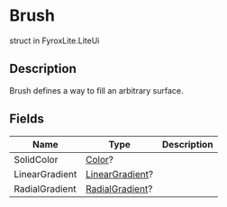 # Brush
struct in FyroxLite.LiteUi
## Description
Brush defines a way to fill an arbitrary surface.
## Fields
| Name | Type | Description |
|---|---|---|
| SolidColor | [Color](../LiteUi/Color.md)? |  |
| LinearGradient | [LinearGradient](../LiteUi/LinearGradient.md)? |  |
| RadialGradient | [RadialGradient](../LiteUi/RadialGradient.md)? |  |

